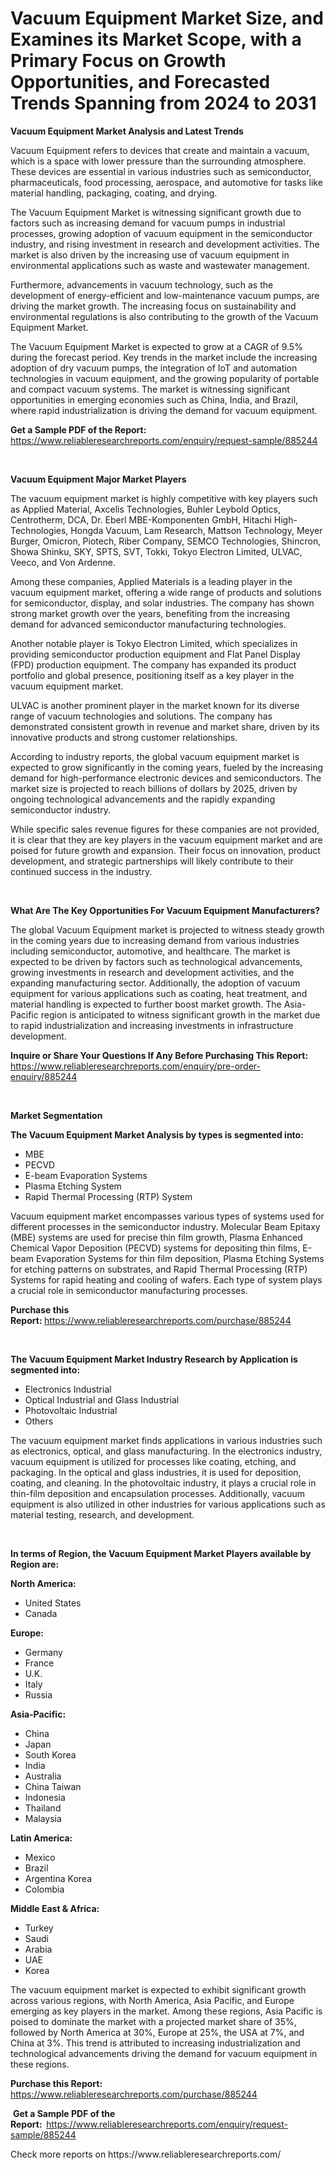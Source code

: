 <p><h1>Vacuum Equipment Market Size, and Examines its Market Scope, with a Primary Focus on Growth Opportunities, and Forecasted Trends Spanning from 2024 to 2031</h1></p><p><strong>Vacuum Equipment Market Analysis and Latest Trends</strong></p>
<p><p>Vacuum Equipment refers to devices that create and maintain a vacuum, which is a space with lower pressure than the surrounding atmosphere. These devices are essential in various industries such as semiconductor, pharmaceuticals, food processing, aerospace, and automotive for tasks like material handling, packaging, coating, and drying.</p><p>The Vacuum Equipment Market is witnessing significant growth due to factors such as increasing demand for vacuum pumps in industrial processes, growing adoption of vacuum equipment in the semiconductor industry, and rising investment in research and development activities. The market is also driven by the increasing use of vacuum equipment in environmental applications such as waste and wastewater management.</p><p>Furthermore, advancements in vacuum technology, such as the development of energy-efficient and low-maintenance vacuum pumps, are driving the market growth. The increasing focus on sustainability and environmental regulations is also contributing to the growth of the Vacuum Equipment Market.</p><p>The Vacuum Equipment Market is expected to grow at a CAGR of 9.5% during the forecast period. Key trends in the market include the increasing adoption of dry vacuum pumps, the integration of IoT and automation technologies in vacuum equipment, and the growing popularity of portable and compact vacuum systems. The market is witnessing significant opportunities in emerging economies such as China, India, and Brazil, where rapid industrialization is driving the demand for vacuum equipment.</p></p>
<p><strong>Get a Sample PDF of the Report:&nbsp;</strong> <a href="https://www.reliableresearchreports.com/enquiry/request-sample/885244">https://www.reliableresearchreports.com/enquiry/request-sample/885244</a></p>
<p>&nbsp;</p>
<p><strong>Vacuum Equipment Major Market Players</strong></p>
<p><p>The vacuum equipment market is highly competitive with key players such as Applied Material, Axcelis Technologies, Buhler Leybold Optics, Centrotherm, DCA, Dr. Eberl MBE-Komponenten GmbH, Hitachi High-Technologies, Hongda Vacuum, Lam Research, Mattson Technology, Meyer Burger, Omicron, Piotech, Riber Company, SEMCO Technologies, Shincron, Showa Shinku, SKY, SPTS, SVT, Tokki, Tokyo Electron Limited, ULVAC, Veeco, and Von Ardenne.</p><p>Among these companies, Applied Materials is a leading player in the vacuum equipment market, offering a wide range of products and solutions for semiconductor, display, and solar industries. The company has shown strong market growth over the years, benefiting from the increasing demand for advanced semiconductor manufacturing technologies.</p><p>Another notable player is Tokyo Electron Limited, which specializes in providing semiconductor production equipment and Flat Panel Display (FPD) production equipment. The company has expanded its product portfolio and global presence, positioning itself as a key player in the vacuum equipment market.</p><p>ULVAC is another prominent player in the market known for its diverse range of vacuum technologies and solutions. The company has demonstrated consistent growth in revenue and market share, driven by its innovative products and strong customer relationships.</p><p>According to industry reports, the global vacuum equipment market is expected to grow significantly in the coming years, fueled by the increasing demand for high-performance electronic devices and semiconductors. The market size is projected to reach billions of dollars by 2025, driven by ongoing technological advancements and the rapidly expanding semiconductor industry.</p><p>While specific sales revenue figures for these companies are not provided, it is clear that they are key players in the vacuum equipment market and are poised for future growth and expansion. Their focus on innovation, product development, and strategic partnerships will likely contribute to their continued success in the industry.</p></p>
<p>&nbsp;</p>
<p><strong>What Are The Key Opportunities For Vacuum Equipment Manufacturers?</strong></p>
<p><p>The global Vacuum Equipment market is projected to witness steady growth in the coming years due to increasing demand from various industries including semiconductor, automotive, and healthcare. The market is expected to be driven by factors such as technological advancements, growing investments in research and development activities, and the expanding manufacturing sector. Additionally, the adoption of vacuum equipment for various applications such as coating, heat treatment, and material handling is expected to further boost market growth. The Asia-Pacific region is anticipated to witness significant growth in the market due to rapid industrialization and increasing investments in infrastructure development.</p></p>
<p><strong>Inquire or Share Your Questions If Any Before Purchasing This Report:</strong> <a href="https://www.reliableresearchreports.com/enquiry/pre-order-enquiry/885244">https://www.reliableresearchreports.com/enquiry/pre-order-enquiry/885244</a></p>
<p>&nbsp;</p>
<p><strong>Market Segmentation</strong></p>
<p><strong>The Vacuum Equipment Market Analysis by types is segmented into:</strong></p>
<p><ul><li>MBE</li><li>PECVD</li><li>E-beam Evaporation Systems</li><li>Plasma Etching System</li><li>Rapid Thermal Processing (RTP) System</li></ul></p>
<p><p>Vacuum equipment market encompasses various types of systems used for different processes in the semiconductor industry. Molecular Beam Epitaxy (MBE) systems are used for precise thin film growth, Plasma Enhanced Chemical Vapor Deposition (PECVD) systems for depositing thin films, E-beam Evaporation Systems for thin film deposition, Plasma Etching Systems for etching patterns on substrates, and Rapid Thermal Processing (RTP) Systems for rapid heating and cooling of wafers. Each type of system plays a crucial role in semiconductor manufacturing processes.</p></p>
<p><strong>Purchase this Report:&nbsp;</strong><a href="https://www.reliableresearchreports.com/purchase/885244">https://www.reliableresearchreports.com/purchase/885244</a></p>
<p>&nbsp;</p>
<p><strong>The Vacuum Equipment Market Industry Research by Application is segmented into:</strong></p>
<p><ul><li>Electronics Industrial</li><li>Optical Industrial and Glass Industrial</li><li>Photovoltaic Industrial</li><li>Others</li></ul></p>
<p><p>The vacuum equipment market finds applications in various industries such as electronics, optical, and glass manufacturing. In the electronics industry, vacuum equipment is utilized for processes like coating, etching, and packaging. In the optical and glass industries, it is used for deposition, coating, and cleaning. In the photovoltaic industry, it plays a crucial role in thin-film deposition and encapsulation processes. Additionally, vacuum equipment is also utilized in other industries for various applications such as material testing, research, and development.</p></p>
<p>&nbsp;</p>
<p><strong>In terms of Region, the Vacuum Equipment Market Players available by Region are:</strong></p>
<p>
    <p> <strong> North America: </strong>
        <ul>
            <li>United States</li>
            <li>Canada</li>
        </ul>
        </p> 
    <p> <strong> Europe: </strong>
        <ul>
            <li>Germany</li>
            <li>France</li>
            <li>U.K.</li>
            <li>Italy</li>
            <li>Russia</li>
        </ul>
        </p> 
    <p> <strong> Asia-Pacific: </strong>
        <ul>
            <li>China</li>
            <li>Japan</li>
            <li>South Korea</li>
            <li>India</li>
            <li>Australia</li>
            <li>China Taiwan</li>
            <li>Indonesia</li>
            <li>Thailand</li>
            <li>Malaysia</li>
        </ul>
        </p> 
    <p> <strong> Latin America: </strong>
        <ul>
            <li>Mexico</li>
            <li>Brazil</li>
            <li>Argentina Korea</li>
            <li>Colombia</li>
        </ul>
        </p> 
    <p> <strong> Middle East & Africa: </strong>
        <ul>
            <li>Turkey</li>
            <li>Saudi</li>
            <li>Arabia</li>
            <li>UAE</li>
            <li>Korea</li>
        </ul>
    </p>
    </p>
<p><p>The vacuum equipment market is expected to exhibit significant growth across various regions, with North America, Asia Pacific, and Europe emerging as key players in the market. Among these regions, Asia Pacific is poised to dominate the market with a projected market share of 35%, followed by North America at 30%, Europe at 25%, the USA at 7%, and China at 3%. This trend is attributed to increasing industrialization and technological advancements driving the demand for vacuum equipment in these regions.</p></p>
<p><strong>Purchase this Report: </strong><a href="https://www.reliableresearchreports.com/purchase/885244">https://www.reliableresearchreports.com/purchase/885244</a></p>
<p>&nbsp;<strong>Get a Sample PDF of the Report:&nbsp;&nbsp;</strong><a href="https://www.reliableresearchreports.com/enquiry/request-sample/885244">https://www.reliableresearchreports.com/enquiry/request-sample/885244</a></p>
<p><strong></strong></p>
<p>Check more reports on https://www.reliableresearchreports.com/</p>